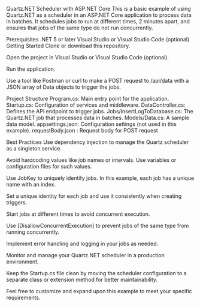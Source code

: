 Quartz.NET Scheduler with ASP.NET Core
This is a basic example of using Quartz.NET as a scheduler in an ASP.NET Core application to process data in batches. It schedules jobs to run at different times, 2 minutes apart, and ensures that jobs of the same type do not run concurrently.

Prerequisites
.NET 5 or later
Visual Studio or Visual Studio Code (optional)
Getting Started
Clone or download this repository.

Open the project in Visual Studio or Visual Studio Code (optional).

Run the application.

Use a tool like Postman or curl to make a POST request to /api/data with a JSON array of Data objects to trigger the jobs.

Project Structure
Program.cs: Main entry point for the application.
Startup.cs: Configuration of services and middleware.
DataController.cs: Defines the API endpoint to trigger jobs.
Jobs/InsertLogToDatabase.cs: The Quartz.NET job that processes data in batches.
Models/Data.cs: A sample data model.
appsettings.json: Configuration settings (not used in this example).
requestBody.json : Request body for POST request

Best Practices
Use dependency injection to manage the Quartz scheduler as a singleton service.

Avoid hardcoding values like job names or intervals. Use variables or configuration files for such values.

Use JobKey to uniquely identify jobs. In this example, each job has a unique name with an index.

Set a unique identity for each job and use it consistently when creating triggers.

Start jobs at different times to avoid concurrent execution.

Use [DisallowConcurrentExecution] to prevent jobs of the same type from running concurrently.

Implement error handling and logging in your jobs as needed.

Monitor and manage your Quartz.NET scheduler in a production environment.

Keep the Startup.cs file clean by moving the scheduler configuration to a separate class or extension method for better maintainability.

Feel free to customize and expand upon this example to meet your specific requirements.